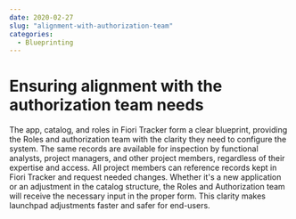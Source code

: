 ```yaml
---
date: 2020-02-27
slug: "alignment-with-authorization-team"
categories:
  - Blueprinting
---
```


# Ensuring alignment with the authorization team needs

The app, catalog, and roles in Fiori Tracker form a clear blueprint, providing the Roles and authorization team with the clarity they need to configure the system. The same records are available for inspection by functional analysts, project managers, and other project members, regardless of their expertise and access. All project members can reference records kept in Fiori Tracker and request needed changes. Whether it's a new application or an adjustment in the catalog structure, the Roles and Authorization team will receive the necessary input in the proper form. This clarity makes launchpad adjustments faster and safer for end-users.
